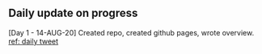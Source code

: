 ## Daily update on progress

[Day 1 - 14-AUG-20] Created repo, created github pages, wrote overview. [ref: daily tweet](https://twitter.com/digory/status/1294191612537352192)
